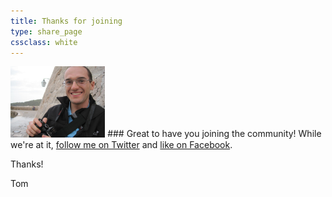 ```yaml
---
title: Thanks for joining
type: share_page
cssclass: white
---
```

<img src="/user/images/g5_helium/media/Tomasz.jpg" width="30%" alt="Tom-Mucha">
### Great to have you joining the community!
While we're at it, <a target="_blank" href="https://twitter.com/Q4Interviewer" onclick="ga('send','event','Welcome-to-Q4I-community','Go-to-social-media','From-new-Q4I-member-to-Twitter')">follow me on Twitter</a> and <a target="_blank" href="https://www.facebook.com/Q4Interviewer" onclick="ga('send','event','Welcome-to-Q4I-community','Go-to-social-media','From-new-Q4I-member-to-FB')">like on Facebook</a>.

Thanks!

Tom


